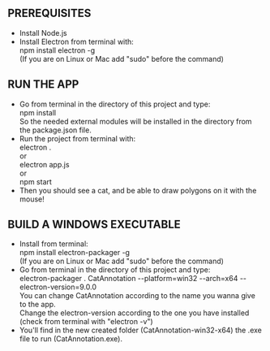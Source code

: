 ## PREREQUISITES
- Install Node.js
- Install Electron from terminal with:<br>
npm install electron -g<br>
(If you are on Linux or Mac add "sudo" before the command)

## RUN THE APP
- Go from terminal in the directory of this project and type:<br>
npm install<br>
So the needed external modules will be installed in the directory from the package.json file.
- Run the project from terminal with:<br>
electron .<br>
or<br>
electron app.js<br>
or<br>
npm start
- Then you should see a cat, and be able to draw polygons on it with the mouse!

## BUILD A WINDOWS EXECUTABLE
- Install from terminal:<br>
npm install electron-packager -g<br>
(If you are on Linux or Mac add "sudo" before the command)
- Go from terminal in the directory of this project and type:<br>
electron-packager . CatAnnotation --platform=win32 --arch=x64 --electron-version=9.0.0<br>
You can change CatAnnotation according to the name you wanna give to the app.<br>
Change the electron-version according to the one you have installed (check from terminal with "electron -v")
- You'll find in the new created folder (CatAnnotation-win32-x64) the .exe file to run (CatAnnotation.exe).